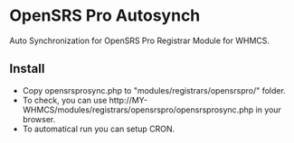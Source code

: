 OpenSRS Pro Autosynch
=====================

Auto Synchronization for OpenSRS Pro Registrar Module for WHMCS.

Install
-------

* Copy opensrsprosync.php to "modules/registrars/opensrspro/" folder.
* To check, you can use http://MY-WHMCS/modules/registrars/opensrspro/opensrsprosync.php in your browser.
* To automatical run you can setup CRON.